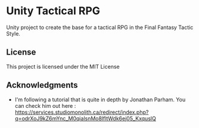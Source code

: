 # Unity Tactical RPG

Unity project to create the base for a tactical RPG in the Final Fantasy Tactic Style.

## License

This project is licensed under the MIT License

## Acknowledgments

* I'm following a tutorial that is quite in depth by Jonathan Parham.
  You can check him out here : https://services.studiomonolith.ca/redirect/index.php?q=odrXoJ9kZ6mYnc_M0qialsnMo8lfltWdk6ej05_KxquslQ